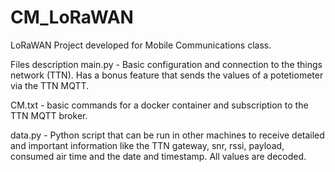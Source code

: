 # CM_LoRaWAN

LoRaWAN Project developed for Mobile Communications class.

Files description
main.py - Basic configuration and connection to the things network (TTN). Has a bonus feature that sends the values of a potetiometer via the TTN MQTT.

CM.txt - basic commands for a docker container and subscription to the TTN MQTT broker.

data.py - Python script that can be run in other machines to receive detailed and important information like the TTN gateway, snr, rssi, payload, consumed air time and the date and timestamp. All values are decoded.